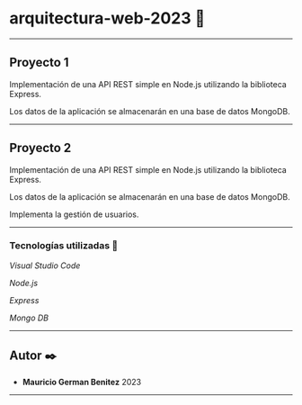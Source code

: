 # arquitectura-web-2023 🎏

---

## Proyecto 1
Implementación de una API REST simple en Node.js utilizando la biblioteca Express.

Los datos de la aplicación se almacenarán en una base de datos MongoDB.

---

## Proyecto 2
Implementación de una API REST simple en Node.js utilizando la biblioteca Express.

Los datos de la aplicación se almacenarán en una base de datos MongoDB.

Implementa la gestión de usuarios.

---

### Tecnologías utilizadas 🔧

_Visual Studio Code_

_Node.js_

_Express_

_Mongo DB_


---

## Autor ✒️

* **Mauricio German Benitez** 
2023

---

